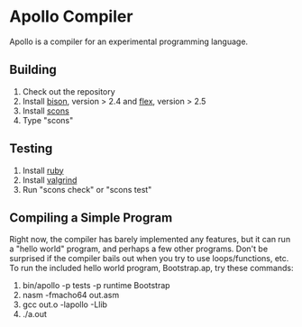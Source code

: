 Apollo Compiler
===============

Apollo is a compiler for an experimental programming language.

Building
--------

1. Check out the repository
2. Install [bison](http://www.gnu.org/software/bison), version > 2.4 and [flex](http://flex.sourceforge.net), version > 2.5
4. Install [scons](http://www.scons.org)
4. Type "scons"

Testing
-------

1. Install [ruby](http://www.ruby-lang.org)
2. Install [valgrind](http://www.valgrind.org)
3. Run "scons check" or "scons test"

Compiling a Simple Program
--------------------------

Right now, the compiler has barely implemented any features, but it can run a "hello world" program, and perhaps a few other programs.  Don't be surprised if the compiler bails out when you try to use loops/functions, etc.  To run the included hello world program, Bootstrap.ap, try these commands:

1. bin/apollo -p tests -p runtime Bootstrap
2. nasm -fmacho64 out.asm
3. gcc out.o -lapollo -Llib
4. ./a.out